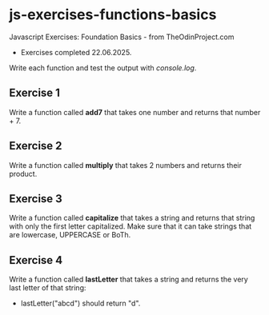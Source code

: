 # js-exercises-functions-basics

Javascript Exercises: Foundation Basics - from TheOdinProject.com
* Exercises completed 22.06.2025.


Write each function and test the output with *console.log*.

## Exercise 1
Write a function called **add7** that takes one number and returns that number + 7.

## Exercise 2

Write a function called **multiply** that takes 2 numbers and returns their product.

## Exercise 3

Write a function called **capitalize** that takes a string and returns that string with only the first letter capitalized. Make sure that it can take strings that are lowercase, UPPERCASE or BoTh.

## Exercise 4

Write a function called **lastLetter** that takes a string and returns the very last letter of that string:
* lastLetter("abcd") should return "d".